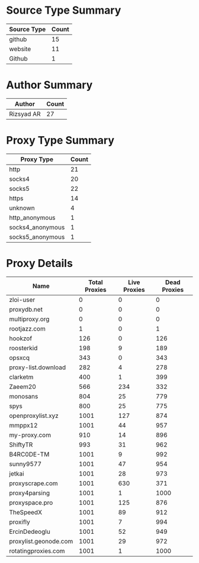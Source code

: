 # Source Type Summary

| Source Type | Count |
|-------------|-------|
| github | 15 |
| website | 11 |
| Github | 1 |


# Author Summary

| Author | Count |
|--------|-------|
| Rizsyad AR | 27 |


# Proxy Type Summary

| Proxy Type | Count |
|------------|-------|
| http | 21 |
| socks4 | 20 |
| socks5 | 22 |
| https | 14 |
| unknown | 4 |
| http_anonymous | 1 |
| socks4_anonymous | 1 |
| socks5_anonymous | 1 |


# Proxy Details

| Name | Total Proxies | Live Proxies | Dead Proxies |
|------|---------------|--------------|---------------|
| zloi-user | 0 | 0 | 0 |
| proxydb.net | 0 | 0 | 0 |
| multiproxy.org | 0 | 0 | 0 |
| rootjazz.com | 1 | 0 | 1 |
| hookzof | 126 | 0 | 126 |
| roosterkid | 198 | 9 | 189 |
| opsxcq | 343 | 0 | 343 |
| proxy-list.download | 282 | 4 | 278 |
| clarketm | 400 | 1 | 399 |
| Zaeem20 | 566 | 234 | 332 |
| monosans | 804 | 25 | 779 |
| spys | 800 | 25 | 775 |
| openproxylist.xyz | 1001 | 127 | 874 |
| mmppx12 | 1001 | 44 | 957 |
| my-proxy.com | 910 | 14 | 896 |
| ShiftyTR | 993 | 31 | 962 |
| B4RC0DE-TM | 1001 | 9 | 992 |
| sunny9577 | 1001 | 47 | 954 |
| jetkai | 1001 | 28 | 973 |
| proxyscrape.com | 1001 | 630 | 371 |
| proxy4parsing | 1001 | 1 | 1000 |
| proxyspace.pro | 1001 | 125 | 876 |
| TheSpeedX | 1001 | 89 | 912 |
| proxifly | 1001 | 7 | 994 |
| ErcinDedeoglu | 1001 | 52 | 949 |
| proxylist.geonode.com | 1001 | 29 | 972 |
| rotatingproxies.com | 1001 | 1 | 1000 |
